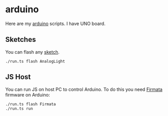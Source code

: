 # arduino
Here are my [arduino](https://www.arduino.cc/) scripts. I have UNO board.

## Sketches
You can flash any [sketch](./sketch).
```
./run.ts flash AnalogLight
```

## JS Host
You can run JS on host PC to control Arduino. To do this you need [Firmata](https://github.com/firmata/arduino) firmware on Arduino:
```
./run.ts flash Firmata
./run.ts run
```